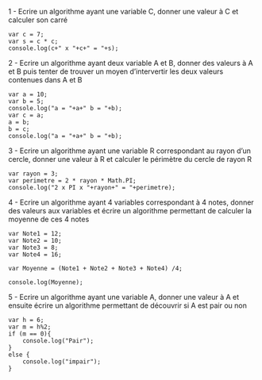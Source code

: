 1 - Ecrire un algorithme ayant une variable C, donner une valeur à C et calculer son carré

```
var c = 7;
var s = c * c;
console.log(c+" x "+c+" = "+s);

```

2 - Ecrire un algorithme ayant deux variable A et B, donner des valeurs à A et B puis tenter de trouver un moyen d’intervertir les deux valeurs contenues dans A et B

```
var a = 10;
var b = 5;
console.log("a = "+a+" b = "+b);
var c = a;
a = b;
b = c;
console.log("a = "+a+" b = "+b);

```

3 - Ecrire un algorithme ayant une variable R correspondant au rayon d’un cercle, donner une valeur à R et calculer le périmètre du cercle de rayon R

```
var rayon = 3;
var perimetre = 2 * rayon * Math.PI;
console.log("2 x PI x "+rayon+" = "+perimetre);

```

4 - Ecrire un algorithme ayant 4 variables correspondant à 4 notes, donner des valeurs aux variables et écrire un algorithme permettant de calculer la moyenne de ces 4 notes

```
var Note1 = 12;
var Note2 = 10;
var Note3 = 8;
var Note4 = 16;

var Moyenne = (Note1 + Note2 + Note3 + Note4) /4;

console.log(Moyenne);

```
5 - Ecrire un algorithme ayant une variable A, donner une valeur à A et ensuite écrire un algorithme permettant de découvrir si A est pair ou non

```
var h = 6;
var m = h%2;
if (m == 0){
    console.log("Pair");
}
else {
    console.log("impair");
}

```
